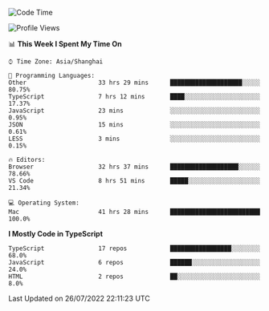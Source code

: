 <!--START_SECTION:waka-->
![Code Time](http://img.shields.io/badge/Code%20Time-0%20secs-blue)

![Profile Views](http://img.shields.io/badge/Profile%20Views-1-blue)

📊 **This Week I Spent My Time On** 

```text
⌚︎ Time Zone: Asia/Shanghai

💬 Programming Languages: 
Other                    33 hrs 29 mins      ████████████████████░░░░░   80.75% 
TypeScript               7 hrs 12 mins       ████░░░░░░░░░░░░░░░░░░░░░   17.37% 
JavaScript               23 mins             ░░░░░░░░░░░░░░░░░░░░░░░░░   0.95% 
JSON                     15 mins             ░░░░░░░░░░░░░░░░░░░░░░░░░   0.61% 
LESS                     3 mins              ░░░░░░░░░░░░░░░░░░░░░░░░░   0.15%

🔥 Editors: 
Browser                  32 hrs 37 mins      ███████████████████░░░░░░   78.66% 
VS Code                  8 hrs 51 mins       █████░░░░░░░░░░░░░░░░░░░░   21.34%

💻 Operating System: 
Mac                      41 hrs 28 mins      █████████████████████████   100.0%

```

**I Mostly Code in TypeScript** 

```text
TypeScript               17 repos            █████████████████░░░░░░░░   68.0% 
JavaScript               6 repos             ██████░░░░░░░░░░░░░░░░░░░   24.0% 
HTML                     2 repos             ██░░░░░░░░░░░░░░░░░░░░░░░   8.0%

```



 Last Updated on 26/07/2022 22:11:23 UTC
<!--END_SECTION:waka-->
